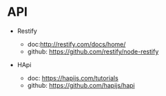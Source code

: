 # API

* Restify 
  - doc:http://restify.com/docs/home/
  - github: https://github.com/restify/node-restify


* HApi
  - doc: https://hapijs.com/tutorials
  - github: https://github.com/hapijs/hapi
